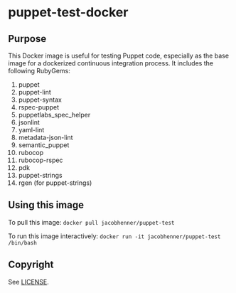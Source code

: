 # puppet-test-docker

## Purpose
This Docker image is useful for testing Puppet code, especially as the base image for a dockerized continuous integration process. It includes the following RubyGems:

1. puppet 
2. puppet-lint 
3. puppet-syntax 
4. rspec-puppet 
5. puppetlabs_spec_helper 
6. jsonlint 
7. yaml-lint
8. metadata-json-lint
9. semantic_puppet
10. rubocop
11. rubocop-rspec
12. pdk
13. puppet-strings
14. rgen (for puppet-strings)

## Using this image
To pull this image: `docker pull jacobhenner/puppet-test`

To run this image interactively: `docker run -it jacobhenner/puppet-test /bin/bash`

## Copyright
See [LICENSE](LICENSE). 